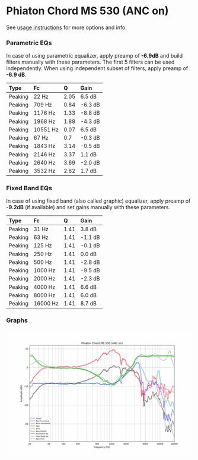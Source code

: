 # Phiaton Chord MS 530 (ANC on)
See [usage instructions](https://github.com/jaakkopasanen/AutoEq#usage) for more options and info.

### Parametric EQs
In case of using parametric equalizer, apply preamp of **-6.9dB** and build filters manually
with these parameters. The first 5 filters can be used independently.
When using independent subset of filters, apply preamp of **-6.9 dB**.

| Type    | Fc       |    Q | Gain    |
|:--------|:---------|:-----|:--------|
| Peaking | 22 Hz    | 2.05 | 6.5 dB  |
| Peaking | 709 Hz   | 0.84 | -6.3 dB |
| Peaking | 1176 Hz  | 1.33 | -8.8 dB |
| Peaking | 1968 Hz  | 1.88 | -4.3 dB |
| Peaking | 10551 Hz | 0.07 | 6.5 dB  |
| Peaking | 67 Hz    | 0.7  | -0.3 dB |
| Peaking | 1843 Hz  | 3.14 | -0.5 dB |
| Peaking | 2146 Hz  | 3.37 | 1.1 dB  |
| Peaking | 2640 Hz  | 3.69 | -2.0 dB |
| Peaking | 3532 Hz  | 2.62 | 1.7 dB  |

### Fixed Band EQs
In case of using fixed band (also called graphic) equalizer, apply preamp of **-9.2dB**
(if available) and set gains manually with these parameters.

| Type    | Fc       |    Q | Gain    |
|:--------|:---------|:-----|:--------|
| Peaking | 31 Hz    | 1.41 | 3.8 dB  |
| Peaking | 63 Hz    | 1.41 | -1.1 dB |
| Peaking | 125 Hz   | 1.41 | -0.1 dB |
| Peaking | 250 Hz   | 1.41 | 0.0 dB  |
| Peaking | 500 Hz   | 1.41 | -2.8 dB |
| Peaking | 1000 Hz  | 1.41 | -9.5 dB |
| Peaking | 2000 Hz  | 1.41 | -2.3 dB |
| Peaking | 4000 Hz  | 1.41 | 6.6 dB  |
| Peaking | 8000 Hz  | 1.41 | 6.0 dB  |
| Peaking | 16000 Hz | 1.41 | 8.7 dB  |

### Graphs
![](./Phiaton%20Chord%20MS%20530%20(ANC%20on).png)